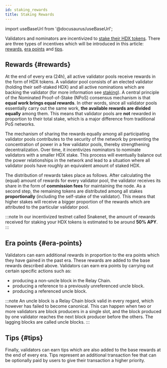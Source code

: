```yaml
---
id: staking_rewards
title: Staking Rewards
---
```


import useBaseUrl from '@docusaurus/useBaseUrl';

Validators and nominators are incentivized to [stake their HDX tokens](/staking). There are three types of incentives which will be introduced in this article: [rewards](#rewards), [era points](#era-points) and [tips](#tips).

## Rewards {#rewards}

At the end of every era (24h), all active validator pools receive rewards in the form of HDX tokens. A validator pool consists of an elected validator (holding their self-staked HDX) and all active nominations which are backing the validator (for more information see [staking](/staking)). A central principle of the Nominated Proof-of-Stake (NPoS) consensus mechanism is that **equal work brings equal rewards**. In other words, since all validator pools essentially carry out the same work, **the available rewards are divided equally** among them. This means that validator pools are **not** rewarded in proportion to their total stake, which is a major difference from traditional PoS networks.

The mechanism of sharing the rewards equally among all participating validator pools contributes to the security of the network by preventing the concentration of power in a few validator pools, thereby strengthening decentralization. Over time, it incentivizes nominators to nominate validators with a smaller HDX stake. This process will eventually balance out the power relationships in the network and lead to a situation where all validator pools have roughly an equivalent amount of staked HDX.

The distribution of rewards takes place as follows. After calculating the (equal) amount of rewards for every validator pool, the validator receives its share in the form of **commission fees** for maintaining the node. As a second step, the remaining tokens are distributed among all stakes **proportionally** (including the self-stake of the validator). This means that higher stakes will receive a bigger proportion of the rewards which are attributed to the particular validator pool.

:::note
In our incentivized testnet called Snakenet, the amount of rewards received for staking your HDX tokens is estimated to be around **50% APY**.
:::

## Era points {#era-points}

Validators can earn additional rewards in proportion to the era points which they have gained in the past era. These rewards are added to the base rewards described above. Validators can earn era points by carrying out certain specific actions such as:

* producing a non-uncle block in the Relay Chain.
* producing a reference to a previously unreferenced uncle block.
* producing a referenced uncle block.

:::note
An uncle block is a Relay Chain block valid in every regard, which however has failed to become canonical. This can happen when two or more validators are block producers in a single slot, and the block produced by one validator reaches the next block producer before the others. The lagging blocks are called uncle blocks.
:::

## Tips {#tips}

Finally, validators can earn tips which are also added to the base rewards at the end of every era. Tips represent an additional transaction fee that can be optionally paid by users to give their transaction a higher priority.

